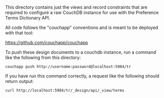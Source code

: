 This directory contains just the views and record constraints that are required to configure a raw CouchDB instance for
use with the Preference Terms Dictionary API.

All code follows the "couchapp" conventions and is meant to be deployed with that tool:

https://github.com/couchapp/couchapp

To push these design documents to a couchdb instance, run a command like the following from this directory:

    couchapp push http://username:password@localhost:5984/tr

If you have run this command correctly, a request like the following should return output:

    curl http://localhost:5984/tr/_design/api/_view/terms
